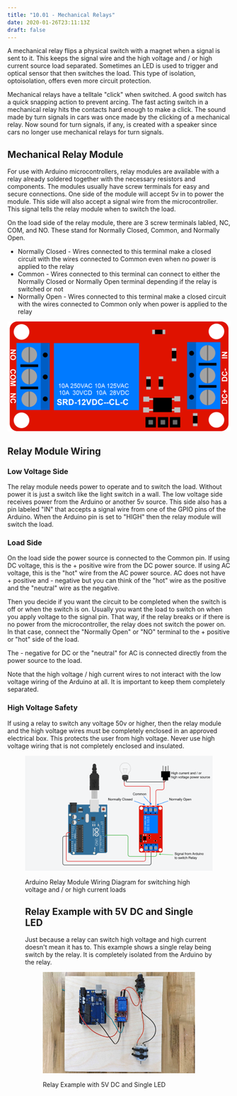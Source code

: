 ```yaml
---
title: "10.01 - Mechanical Relays"
date: 2020-01-26T23:11:13Z
draft: false
---
```


A mechanical relay flips a physical switch with a magnet when a signal is sent to it. This keeps the signal wire and the high voltage and / or high current source load separated. Sometimes an LED is used to trigger and optical sensor that then switches the load. This type of isolation, optoisolation, offers even more circuit protection.

Mechanical relays have a telltale "click" when switched. A good switch has a quick snapping action to prevent arcing. The fast acting switch in a mechanical relay hits the contacts hard enough to make a click. The sound made by turn signals in cars was once made by the clicking of a mechanical relay. Now sound for turn signals, if any, is created with a speaker since cars no longer use mechanical relays for turn signals.

## Mechanical Relay Module

For use with Arduino microcontrollers, relay modules are available with a relay already soldered together with the necessary resistors and components. The modules usually have screw terminals for easy and secure connections. One side of the module will accept 5v in to power the module. This side will also accept a signal wire from the microcontroller. This signal tells the relay module when to switch the load.

On the load side of the relay module, there are 3 screw terminals labled, NC, COM, and NO. These stand for Normally Closed, Common, and Normally Open.

- Normally Closed - Wires connected to this terminal make a closed circuit with the wires connected to Common even when no power is applied to the relay
- Common - Wires connected to this terminal can connect to either the Normally Closed or Normally Open terminal depending if the relay is switched or not
- Normally Open - Wires connected to this terminal make a closed circuit with the wires connected to Common only when power is applied to the relay

[![Mechanical Relay Module](2023-relay-module.png)](2023-relay-module.png)

## Relay Module Wiring

### Low Voltage Side

The relay module needs power to operate and to switch the load. Without power it is just a switch like the light switch in a wall. The low voltage side receives power from the Arduino or another 5v source. This side also has a pin labeled "IN" that accepts a signal wire from one of the GPIO pins of the Arduino. When the Arduino pin is set to "HIGH" then the relay module will switch the load.

### Load Side

On the load side the power source is connected to the Common pin. If using DC voltage, this is the + positive wire from the DC power source. If using AC voltage, this is the "hot" wire from the AC power source. AC does not have + positive and - negative but you can think of the "hot" wire as the positive and the "neutral" wire as the negative.

Then you decide if you want the circuit to be completed when the switch is off or when the switch is on. Usually you want the load to switch on when you apply voltage to the signal pin. That way, if the relay breaks or if there is no power from the microcontroller, the relay does not switch the power on. In that case, connect the "Normally Open" or "NO" terminal to the + positive or "hot" side of the load.

The - negative for DC or the "neutral" for AC is connected directly from the power source to the load.

Note that the high voltage / high current wires to not interact with the low voltage wiring of the Arduino at all. It is important to keep them completely separated.

### High Voltage Safety

If using a relay to switch any voltage 50v or higher, then the relay module and the high voltage wires must be completely enclosed in an approved electrical box. This protects the user from high voltage. Never use high voltage wiring that is not completely enclosed and insulated.

<figure>

[![Relay Module Wiring Diagram](2023-arduino-relay-module-wiring-diagram.png)](2023-arduino-relay-module-wiring-diagram.png)

<figcaption>

Arduino Relay Module Wiring Diagram for switching high voltage and / or high current loads

</figcaption>

## Relay Example with 5V DC and Single LED

Just because a relay can switch high voltage and high current doesn't mean it has to. This example shows a single relay being switch by the relay. It is completely isolated from the Arduino by the relay.

<figure>

[![Relay Module Wiring Diagram with LED](2023-mechanical-relay-arduino-wiring-example.jpg)](2023-mechanical-relay-arduino-wiring-example.jpg)

<figcaption>

Relay Example with 5V DC and Single LED

</figcaption>

</figure>
